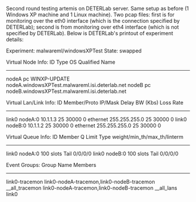 Second round testing artemis on DETERLab server.  Same setup as before (1 Windows XP machine and 1 Linux machine).
Two pcap files: first is for monitoring over the eth0 interface (which is the connection specified by DETERLab); second
is from monitoring over eth4 interface (which is not specified by DETERLab).  Below is DETERLab's printout of experiment details:

Experiment: malwareml/windowsXPTest
State: swapped

Virtual Node Info:
ID              Type         OS              Qualified Name
--------------- ------------ --------------- --------------------
nodeA           pc           WINXP-UPDATE    nodeA.windowsXPTest.malwareml.isi.deterlab.net
nodeB           pc                           nodeB.windowsXPTest.malwareml.isi.deterlab.net

Virtual Lan/Link Info:
ID              Member/Proto    IP/Mask         Delay     BW (Kbs)  Loss Rate
--------------- --------------- --------------- --------- --------- ---------
link0           nodeA:0         10.1.1.3        25        30000     0
                ethernet        255.255.255.0   25        30000     0
link0           nodeB:0         10.1.1.2        25        30000     0
                ethernet        255.255.255.0   25        30000     0

Virtual Queue Info:
ID              Member          Q Limit    Type    weight/min_th/max_th/linterm
--------------- --------------- ---------- ------- ----------------------------
link0           nodeA:0         100 slots  Tail    0/0/0/0
link0           nodeB:0         100 slots  Tail    0/0/0/0

Event Groups:
Group Name      Members
--------------- ---------------------------------------------------------------
link0-tracemon  link0-nodeA-tracemon,link0-nodeB-tracemon
__all_tracemon  link0-nodeA-tracemon,link0-nodeB-tracemon
__all_lans      link0
